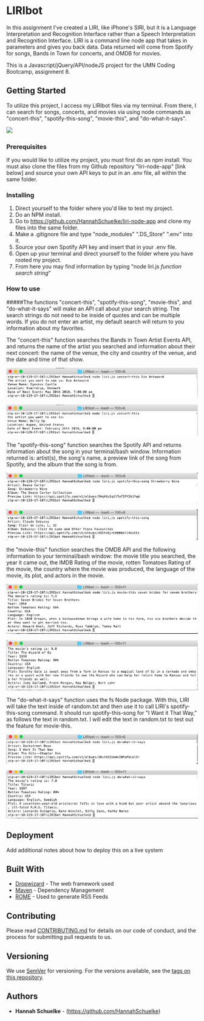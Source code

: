 # LIRIbot

In this assignment I've created a LIRI, like iPhone's SIRI, but it is a Language Interpretation and Recognition Interface rather than a Speech Interpretation and Recognition Interface. LIRI is a command line node app that takes in parameters and gives you back data. Data returned will come from Spotify for songs, Bands in Town for concerts, and OMDB for movies.

This is a Javascript/jQuery/API/nodeJS project for the UMN Coding Bootcamp, assignment 8. 

## Getting Started

To utilize this project, I access my LIRIbot files via my terminal. From there, I can search for songs, concerts, and movies via using node commands as "concert-this", "spotify-this-song", "movie-this", and "do-what-it-says".

![](image.png)

### Prerequisites

If you would like to utilize my project, you must first do an npm install. You must also clone the files from my Github repository "liri-node-app" [link below] and source your own API keys to put in an .env file, all within the same folder. 

### Installing

1. Direct yourself to the folder where you'd like to test my project. 
2. Do an NPM install. 
3. Go to https://github.com/HannahSchuelke/liri-node-app and clone my files into the same folder.
4. Make a .gitignore file and type "node_modules" ".DS_Store" ".env" into it. 
5. Source your own Spotify API key and insert that in your .env file. 
6. Open up your terminal and direct yourself to the folder where you have rooted my project. 
7. From here you may find information by typing "node liri.js *function* *search string*"

### How to use

#####The functions "concert-this", "spotify-this-song", "movie-this", and "do-what-it-says" will make an API call about your search string. The search strings do not need to be inside of quotes and can be multiple words. If you do not enter an artist, my default search will return to you information about my favorites.

The "concert-this" function searches the Bands in Town Artist Events API, and returns the name of the artist you searched and information about their next concert: the name of the venue, the city and country of the venue, and the date and time of that show.  

![](concertThisDieAntwoord.png)

![](concertThisDeadmau5Default.png)

The "spotify-this-song" function searches the Spotify API and returns information about the song in your terminal/bash window. Information returned is: artist(s), the song's name, a preview link of the song from Spotify, and the album that the song is from.

![](spotifyThisSongStrawberryWine.png)

![](SpotifyThisSongClairDeLuneDefault.png)

the "movie-this" function searches the OMDB API and the following information to your terminal/bash window: the movie title you searched, the year it came out, the IMDB Rating of the movie, rotten Tomatoes Rating of the movie, the country where the movie was produced, the language of the movie, its plot, and actors in the movie.

![](movieThisSevenBridesForSevenBrothers.png)

![](movieThisWizardOfOzDefault.png)

The "do-what-it-says" function uses the fs Node package. With this, LIRI will take the text inside of random.txt and then use it to call LIRI's spotify-this-song command. It should run spotify-this-song for "I Want it That Way," as follows the text in random.txt. I will edit the text in random.txt to test out the feature for movie-this.

![](DoWhatItSaysSpotifyThisSong.png)

![](DoWhatItSaysMovieThis.png)

## Deployment

Add additional notes about how to deploy this on a live system

## Built With

* [Dropwizard](http://www.dropwizard.io/1.0.2/docs/) - The web framework used
* [Maven](https://maven.apache.org/) - Dependency Management
* [ROME](https://rometools.github.io/rome/) - Used to generate RSS Feeds

## Contributing

Please read [CONTRIBUTING.md](https://gist.github.com/PurpleBooth/b24679402957c63ec426) for details on our code of conduct, and the process for submitting pull requests to us.

## Versioning

We use [SemVer](http://semver.org/) for versioning. For the versions available, see the [tags on this repository](https://github.com/your/project/tags). 

## Authors

* **Hannah Schuelke** - (https://github.com/HannahSchuelke)
